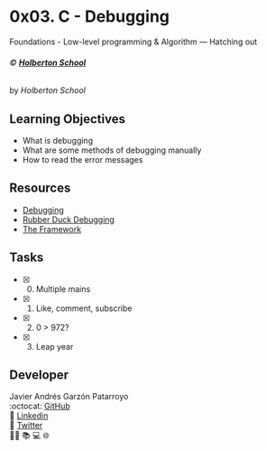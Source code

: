# 0x03. C - Debugging
Foundations - Low-level programming & Algorithm ― Hatching out

###### :copyright: **[Holberton School](https://www.holbertonschool.com/)**
by _Holberton School_

## Learning Objectives
* What is debugging
* What are some methods of debugging manually
* How to read the error messages 

## Resources
* [Debugging](https://en.wikipedia.org/wiki/Debugging)
* [Rubber Duck Debugging](https://www.thoughtfulcode.com/rubber-duck-debugging-psychology/)
* [The Framework](https://intranet.hbtn.io/concepts/75)

## Tasks
* [x] 0. Multiple mains
* [x] 1. Like, comment, subscribe
* [x] 2. 0 > 972?
* [x] 3. Leap year

## Developer
Javier Andrés Garzón Patarroyo  
:octocat: [GitHub](https://github.com/javierandresgp/)  
:link: [Linkedin](https://www.linkedin.com/in/javierandresgp/)  
:link: [Twitter](https://twitter.com/javierandresgp0)  
:man_technologist: :books: :computer: :globe_with_meridians:
